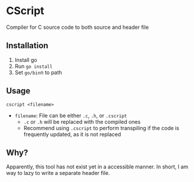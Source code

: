 # CScript

Compiler for C source code to both source and header file

## Installation

1. Install go
2. Run `go install`
3. Set `go/bin`n to path

## Usage

```shell
cscript <filename>
```

- `filename`: File can be either `.c`, `.h`, or `.cscript`
    - `.c` or `.h` will be replaced with the compiled ones
    - Recommend using `.cscript` to perform transpiling if the code is frequently updated, as it is not replaced

## Why?

Apparently, this tool has not exist yet in a accessible manner. In short,
I am way to lazy to write a separate header file.